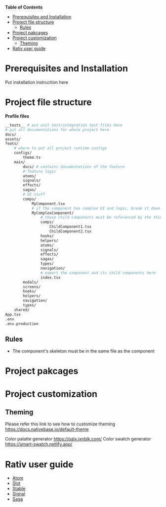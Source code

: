 **Table of Contents**

- [Prerequisites and Installation](#prerequisites-and-installation)
- [Project file structure](#project-file-structure)
  - [Rules](#rules)
- [Project pakcages](#project-pakcages)
- [Project customization](#project-customization)
  - [Theming](#theming)
- [Rativ user guide](#rativ-user-guide)

# Prerequisites and Installation

Put installation instruction here

# Project file structure

**Profile files**

```bash
__tests__ # put unit test/integration test files here
# put all documentations for whole project here
docs/
assets/
feats/
    # where to put all project runtime configs
    configs/
        theme.ts
    main/
        docs/ # contains documentations of the feature
        # feature logic
        atoms/
        signals/
        effects/
        sagas/
        # UI stuff
        comps/
            MyComponent.tsx
            # if the component has complex UI and logic, break it down to separated directory
            MyComplexComponent/
                # these child components must be referenced by the things inside MyComponent/ only
                comps/
                    ChildComponent1.tsx
                    ChildComponent2.tsx
                hooks/
                helpers/
                atoms/
                signals/
                effects/
                sagas/
                types/
                navigation/
                # export the component and its child components here
                index.tsx
        modals/
        screens/
        hooks/
        helpers/
        navigation/
        types/
    shared/
App.tsx
.env
.env.production
```

## Rules

- The component's skeleton must be in the same file as the component

# Project pakcages

# Project customization

## Theming

Please refer this link to see how to customize theming https://docs.nativebase.io/default-theme

Color palatte generator https://palx.jxnblk.com/
Color swatch generator https://smart-swatch.netlify.app/

# Rativ user guide

- [Atom](./docs/atom.md)
- [Slot](./docs/slot.md)
- [Stable](./docs/stable.md)
- [Signal](./docs/signal.md)
- [Saga](./docs/saga.md)
